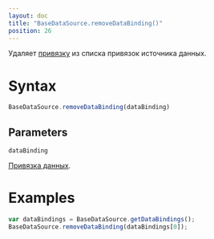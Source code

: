 ```yaml
---
layout: doc
title: "BaseDataSource.removeDataBinding()"
position: 26
---
```


Удаляет [привязку](../../../DataBindings/BaseDataBinding/) из списка привязок источника данных.

# Syntax

```js
BaseDataSource.removeDataBinding(dataBinding)
```

## Parameters

`dataBinding`

[Привязка данных](../../../DataBindings/BaseDataBinding/).

# Examples

```js
var dataBindings = BaseDataSource.getDataBindings();
BaseDataSource.removeDataBinding(dataBindings[0]);
```
